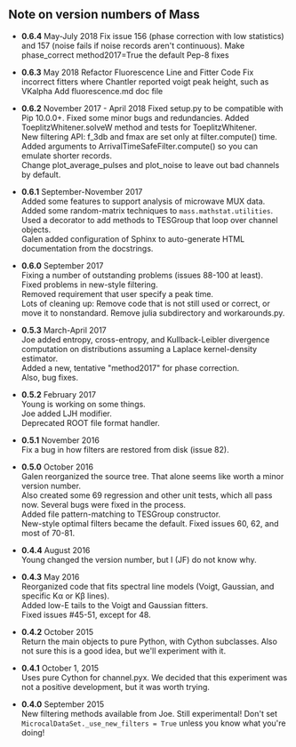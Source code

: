 ## Note on version numbers of Mass
* **0.6.4** May-July 2018
Fix issue 156 (phase correction with low statistics) and 157 (noise fails if
noise records aren't continuous).
Make phase_correct method2017=True the default
Pep-8 fixes

* **0.6.3** May 2018
Refactor Fluorescence Line and Fitter Code
Fix incorrect fitters where Chantler reported voigt peak height, such as VKalpha
Add fluorescence.md doc file

* **0.6.2** November 2017 - April 2018
Fixed setup.py to be compatible with Pip 10.0.0+.
Fixed some minor bugs and redundancies.
Added ToeplitzWhitener.solveW method and tests for ToeplitzWhitener.  
New filtering API: f_3db and fmax are set only at filter.compute() time.  
Added arguments to ArrivalTimeSafeFilter.compute() so you can emulate shorter records.  
Change plot_average_pulses and plot_noise to leave out bad channels by default.  

* **0.6.1** September-November 2017    
Added some features to support analysis of microwave MUX data.  
Added some random-matrix techniques to `mass.mathstat.utilities`.  
Used a decorator to add methods to TESGroup that loop over channel objects.  
Galen added configuration of Sphinx to auto-generate HTML documentation from the docstrings.  

* **0.6.0** September 2017  
Fixing a number of outstanding problems (issues 88-100 at least).  
Fixed problems in new-style filtering.  
Removed requirement that user specify a peak time.  
Lots of cleaning up: Remove code that is not still used or correct, or move it to nonstandard. Remove julia subdirectory and workarounds.py.

* **0.5.3** March-April 2017  
Joe added entropy, cross-entropy, and Kullback-Leibler divergence computation on distributions assuming a Laplace kernel-density estimator.  
Added a new, tentative "method2017" for phase correction.  
Also, bug fixes.

* **0.5.2** February 2017  
Young is working on some things.  
Joe added LJH modifier.  
Deprecated ROOT file format handler.  

* **0.5.1** November 2016  
Fix a bug in how filters are restored from disk (issue 82).

* **0.5.0** October 2016  
Galen reorganized the source tree. That alone seems like worth a minor version number.  
Also created some 69 regression and other unit tests, which all pass now. Several bugs were fixed in the process.  
Added file pattern-matching to TESGroup constructor.  
New-style optimal filters became the default. Fixed issues 60, 62, and most of 70-81.

* **0.4.4** August 2016  
Young changed the version number, but I (JF) do not know why.

* **0.4.3** May 2016  
Reorganized code that fits spectral line models (Voigt, Gaussian, and specific K&alpha; or K&beta; lines).  
Added low-E tails to the Voigt and Gaussian fitters.  
Fixed issues #45-51, except for 48.

* **0.4.2** October 2015  
Return the main objects to pure Python, with Cython subclasses. Also not sure this is a good idea, but we'll experiment with it.

* **0.4.1** October 1, 2015   
Uses pure Cython for channel.pyx. We decided that this experiment was not a positive development, but it was worth trying.

* **0.4.0** September 2015  
New filtering methods available from Joe. Still experimental! Don't set ```MicrocalDataSet._use_new_filters = True``` unless you know what you're doing!
